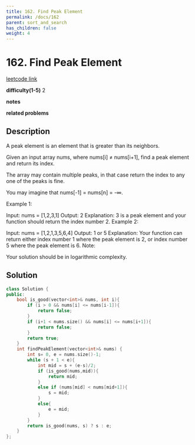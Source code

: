 ```yaml
---
title: 162. Find Peak Element
permalink: /docs/162
parent: sort_and_search
has_children: false
weight: 4
---
```

# 162. Find Peak Element
[leetcode link](https://leetcode.com/problems/find-peak-element/)

**difficulty(1-5)** 
2

**notes**   

**related problems**


## Description
A peak element is an element that is greater than its neighbors.

Given an input array nums, where nums[i] ≠ nums[i+1], find a peak element and return its index.

The array may contain multiple peaks, in that case return the index to any one of the peaks is fine.

You may imagine that nums[-1] = nums[n] = -∞.

Example 1:

Input: nums = [1,2,3,1]
Output: 2
Explanation: 3 is a peak element and your function should return the index number 2.
Example 2:

Input: nums = [1,2,1,3,5,6,4]
Output: 1 or 5 
Explanation: Your function can return either index number 1 where the peak element is 2, 
             or index number 5 where the peak element is 6.
Note:

Your solution should be in logarithmic complexity.

## Solution

```c++
class Solution {
public:
    bool is_good(vector<int>& nums, int i){
        if (i > 0 && nums[i] <= nums[i-1]){
            return false;
        }
        if (i+1 < nums.size() && nums[i] <= nums[i+1]){
            return false;
        }
        return true;
    }
    int findPeakElement(vector<int>& nums) {
        int s= 0, e = nums.size()-1;
        while (s + 1 < e){
            int mid = s + (e-s)/2;
            if (is_good(nums,mid)){
                return mid;
            }
            else if (nums[mid] < nums[mid+1]){
                s = mid;
            }
            else{
                e = mid;
            }
        }
        return is_good(nums, s) ? s : e;
    }
};
```


<!-- 
Default label
{: .label }

Blue label
{: .label .label-blue }

Stable
{: .label .label-green }

New release
{: .label .label-purple }

Coming soon
{: .label .label-yellow }

Deprecated
{: .label .label-red } -->
